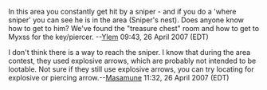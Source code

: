 In this area you constantly get hit by a sniper - and if you do a 'where
sniper' you can see he is in the area (Sniper's nest). Does anyone know
how to get to him? We've found the "treasure chest" room and how to get
to Myxss for the key/piercer. --[Ylem](User:Ylem.md "wikilink") 09:43,
26 April 2007 (EDT)

I don't think there is a way to reach the sniper. I know that during the
area contest, they used explosive arrows, which are probably not
intended to be lootable. Not sure if they still use explosive arrows,
you can try locating for explosive or piercing
arrow.--[Masamune](User:Masamune.md "wikilink") 11:32, 26 April 2007
(EDT)
